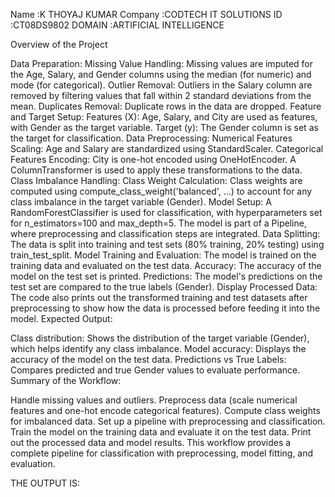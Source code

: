 Name :K THOYAJ KUMAR
Company :CODTECH IT SOLUTIONS
ID :CT08DS9802
DOMAIN :ARTIFICIAL INTELLIGENCE

Overview of the Project

Data Preparation:
Missing Value Handling: Missing values are imputed for the Age, Salary, and Gender columns using the median (for numeric) and mode (for categorical).
Outlier Removal: Outliers in the Salary column are removed by filtering values that fall within 2 standard deviations from the mean.
Duplicates Removal: Duplicate rows in the data are dropped.
Feature and Target Setup:
Features (X): Age, Salary, and City are used as features, with Gender as the target variable.
Target (y): The Gender column is set as the target for classification.
Data Preprocessing:
Numerical Features Scaling: Age and Salary are standardized using StandardScaler.
Categorical Features Encoding: City is one-hot encoded using OneHotEncoder.
A ColumnTransformer is used to apply these transformations to the data.
Class Imbalance Handling:
Class Weight Calculation: Class weights are computed using compute_class_weight('balanced', ...) to account for any class imbalance in the target variable (Gender).
Model Setup:
A RandomForestClassifier is used for classification, with hyperparameters set for n_estimators=100 and max_depth=5.
The model is part of a Pipeline, where preprocessing and classification steps are integrated.
Data Splitting:
The data is split into training and test sets (80% training, 20% testing) using train_test_split.
Model Training and Evaluation:
The model is trained on the training data and evaluated on the test data.
Accuracy: The accuracy of the model on the test set is printed.
Predictions: The model's predictions on the test set are compared to the true labels (Gender).
Display Processed Data:
The code also prints out the transformed training and test datasets after preprocessing to show how the data is processed before feeding it into the model.
Expected Output:

Class distribution: Shows the distribution of the target variable (Gender), which helps identify any class imbalance.
Model accuracy: Displays the accuracy of the model on the test data.
Predictions vs True Labels: Compares predicted and true Gender values to evaluate performance.
Summary of the Workflow:

Handle missing values and outliers.
Preprocess data (scale numerical features and one-hot encode categorical features).
Compute class weights for imbalanced data.
Set up a pipeline with preprocessing and classification.
Train the model on the training data and evaluate it on the test data.
Print out the processed data and model results.
This workflow provides a complete pipeline for classification with preprocessing, model fitting, and evaluation.

THE OUTPUT IS:
